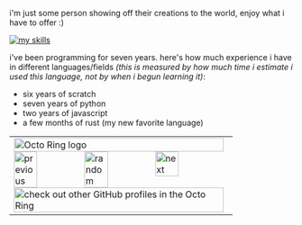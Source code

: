 i'm just some person showing off their creations to the world, enjoy what i have to offer :)

[![my skills](https://skillicons.dev/icons?i=bash,blender,coffeescript,css,devto,discord,electron,github,gmail,html,js,jquery,linuxmd,mint,obsidian,powershell,py,replit,rust,stackoverflow,sublime,svg,ubuntu,unity,vscode,windows)](https://skillicons.dev)

i've been programming for seven years. here's how much experience i have in different languages/fields *(this is measured by how much time i estimate i used this language, not by when i begun learning it)*:

- six years of scratch
- seven years of python
- two years of javascript
- a few months of rust (my new favorite language)

<table><tbody><tr><td><a href="https://octo-ring.com/"><img src="https://octo-ring.com/static/img/widget/top.png" width="99%" alt="Octo Ring logo" align="top"></a><br><a href="https://octo-ring.com/p/qwertyy-dev/prev"><img src="https://octo-ring.com/static/img/widget/prev.png" width="33%" alt="previous" align="top" title="previous profile"></a><a href="https://octo-ring.com/p/qwertyy-dev/random"><img src="https://octo-ring.com/static/img/widget/random.png" width="33%" alt="random" align="top" title="random profile"></a><a href="https://octo-ring.com/p/qwertyy-dev/next"><img src="https://octo-ring.com/static/img/widget/next.png" width="33%" alt="next" align="top" title="next profile"></a><br><a href="https://octo-ring.com/"><img src="https://octo-ring.com/static/img/widget/bottom.png" width="99%" alt="check out other GitHub profiles in the Octo Ring" align="top"></a></td></tr></tbody></table>
